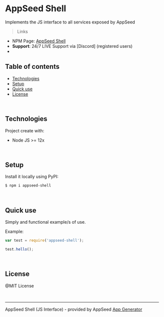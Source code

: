 # AppSeed Shell

Implements the JS interface to all services exposed by AppSeed
> Links

- NPM Page: [AppSeed Shell](https://www.npmjs.com/package/appseed-shell)
- **Support**: 24/7 LIVE Support via [Discord] (registered users)
- 
## Table of contents

 * [Technologies](#technologies)
 * [Setup](#setup)
 * [Quick use](#quick-use)
 * [License](#license)

<br />

## Technologies

Project create with:
 * Node JS >= 12x

<br />

## Setup

Install it locally using PyPI:

```bash
$ npm i appseed-shell
```

<br />

## Quick use

Simply and functional example/s of use.

Example:

```javascript
var test = require('appseed-shell');

test.hello();
```

<br />

## License

@MIT License

<br />

---
AppSeed Shell (JS Interface) - provided by AppSeed [App Generator](https://appseed.us)
